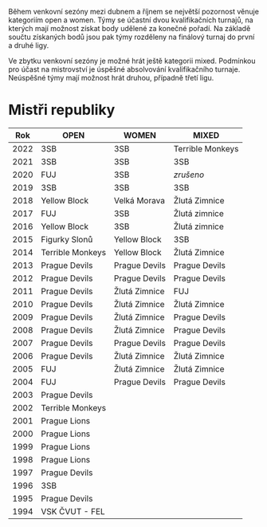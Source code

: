 Během venkovní sezóny mezi dubnem a říjnem se největší pozornost věnuje kategoriím open a women. Týmy se účastní dvou kvalifikačních turnajů, na kterých mají možnost získat body udělené za konečné pořadí. Na základě součtu získaných bodů jsou pak týmy rozděleny na finálový turnaj do první a&nbsp;druhé ligy.

Ve zbytku venkovní sezóny je možné hrát ještě kategorii mixed. Podmínkou pro účast na mistrovství je úspěšné absolvování kvalifikačního turnaje. Neúspěšné týmy mají možnost hrát druhou, případně třetí ligu.

# Mistři republiky

| Rok  | OPEN             | WOMEN         | MIXED           |
| ---- | ---------------- | ------------- | --------------- |
| 2022 | 3SB              | 3SB           | Terrible Monkeys|
| 2021 | 3SB              | 3SB           | 3SB             |
| 2020 | FUJ              | 3SB           | _zrušeno_       |
| 2019 | 3SB              | 3SB           | 3SB             |
| 2018 | Yellow Block     | Velká Morava  | Žlutá Zimnice   |
| 2017 | FUJ              | 3SB           | Žlutá zimnice   |
| 2016 | Yellow Block     | 3SB           | Žlutá zimnice   |
| 2015 | Figurky Slonů    | Yellow Block  | 3SB             |
| 2014 | Terrible Monkeys | Yellow Block  | Žlutá Zimnice   |
| 2013 | Prague Devils    | Prague Devils | Prague Devils   |
| 2012 | Prague Devils    | Prague Devils | Prague Devils   |
| 2011 | Prague Devils    | Žlutá Zimnice | FUJ             |
| 2010 | Prague Devils    | Žlutá Zimnice | Žlutá Zimnice   |
| 2009 | Prague Devils    | Žlutá Zimnice | Prague Devils   |
| 2008 | Prague Devils    | Žlutá Zimnice | Prague Devils   |
| 2007 | Prague Devils    | Prague Devils | Prague Devils   |
| 2006 | Prague Devils    | Žlutá Zimnice | Žlutá Zimnice   |
| 2005 | FUJ              | Žlutá Zimnice | Žlutá Zimnice   |
| 2004 | FUJ              | Prague Devils | Prague Devils   |
| 2003 | Prague Devils    |               |                 |
| 2002 | Terrible Monkeys |               |                 |
| 2001 | Prague Lions     |               |                 |
| 2000 | Prague Lions     |               |                 |
| 1999 | Prague Lions     |               |                 |
| 1998 | Prague Lions     |               |                 |
| 1997 | Prague Devils    |               |                 |
| 1996 | 3SB              |               |                 |
| 1995 | Prague Devils    |               |                 |
| 1994 | VSK ČVUT - FEL   |               |                 |
